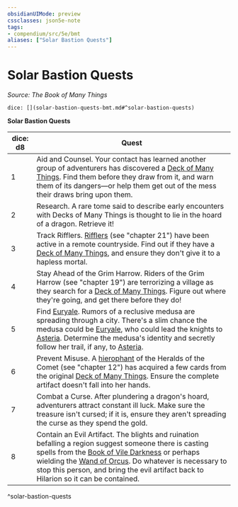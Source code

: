 ```yaml
---
obsidianUIMode: preview
cssclasses: json5e-note
tags:
- compendium/src/5e/bmt
aliases: ["Solar Bastion Quests"]
---
```

# Solar Bastion Quests
*Source: The Book of Many Things* 

`dice: [](solar-bastion-quests-bmt.md#^solar-bastion-quests)`

**Solar Bastion Quests**

| dice: d8 | Quest |
|----------|-------|
| 1 | Aid and Counsel. Your contact has learned another group of adventurers has discovered a [Deck of Many Things](z_compendium/items/deck-of-many-things.md). Find them before they draw from it, and warn them of its dangers—or help them get out of the mess their draws bring upon them. |
| 2 | Research. A rare tome said to describe early encounters with Decks of Many Things is thought to lie in the hoard of a dragon. Retrieve it! |
| 3 | Track Rifflers. [Rifflers](z_compendium/bestiary/fey/riffler-bmt.md) (see "chapter 21") have been active in a remote countryside. Find out if they have a [Deck of Many Things](z_compendium/items/deck-of-many-things.md), and ensure they don't give it to a hapless mortal. |
| 4 | Stay Ahead of the Grim Harrow. Riders of the Grim Harrow (see "chapter 19") are terrorizing a village as they search for a [Deck of Many Things](z_compendium/items/deck-of-many-things.md). Figure out where they're going, and get there before they do! |
| 5 | Find [Euryale](z_compendium/bestiary/npc/euryale-bmt.md). Rumors of a reclusive medusa are spreading through a city. There's a slim chance the medusa could be [Euryale](z_compendium/bestiary/npc/euryale-bmt.md), who could lead the knights to [Asteria](z_compendium/bestiary/npc/asteria-bmt.md). Determine the medusa's identity and secretly follow her trail, if any, to [Asteria](z_compendium/bestiary/npc/asteria-bmt.md). |
| 6 | Prevent Misuse. A [hierophant](z_compendium/bestiary/humanoid/hierophant-of-the-comet-bmt.md) of the Heralds of the Comet (see "chapter 12") has acquired a few cards from the original [Deck of Many Things](z_compendium/items/deck-of-many-things.md). Ensure the complete artifact doesn't fall into her hands. |
| 7 | Combat a Curse. After plundering a dragon's hoard, adventurers attract constant ill luck. Make sure the treasure isn't cursed; if it is, ensure they aren't spreading the curse as they spend the gold. |
| 8 | Contain an Evil Artifact. The blights and ruination befalling a region suggest someone there is casting spells from the [Book of Vile Darkness](z_compendium/items/book-of-vile-darkness.md) or perhaps wielding the [Wand of Orcus](z_compendium/items/wand-of-orcus.md). Do whatever is necessary to stop this person, and bring the evil artifact back to Hilarion so it can be contained. |
^solar-bastion-quests